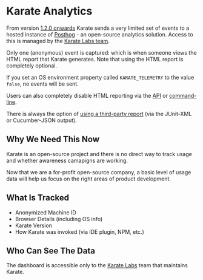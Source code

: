 # Karate Analytics
From version [1.2.0 onwards](https://github.com/karatelabs/karate/releases/tag/v1.2.0) Karate sends a very limited set of events to a hosted instance of [Posthog](https://posthog.com) - an open-source analytics solution. Access to this is managed by the [Karate Labs team](#who-can-see-the-data).

Only one (anonymous) event is captured: which is when someone views the HTML report that Karate generates. Note that using the HTML report is completely optional.

If you set an OS environment property called `KARATE_TELEMETRY` to the value `false`, no events will be sent.

Users can also completely disable HTML reporting via the [API](https://github.com/karatelabs/karate#parallel-execution) or [command-line](https://github.com/karatelabs/karate/tree/master/karate-netty#output-format).

There is always the option of [using a third-party report](https://github.com/karatelabs/karate/tree/master/karate-demo#example-report) (via the JUnit-XML or Cucumber-JSON output).

## Why We Need This Now
Karate is an open-source project and there is no direct way to track usage and whether awareness camapigns are working.

Now that we are a for-profit open-source company, a basic level of usage data will help us focus on the right areas of product development.

## What Is Tracked 
* Anonymized Machine ID
* Browser Details (including OS info)
* Karate Version
* How Karate was invoked (via IDE plugin, NPM, etc.)

## Who Can See The Data
The dashboard is accessible only to the [Karate Labs](https://karatelabs.io) team that maintains Karate.
